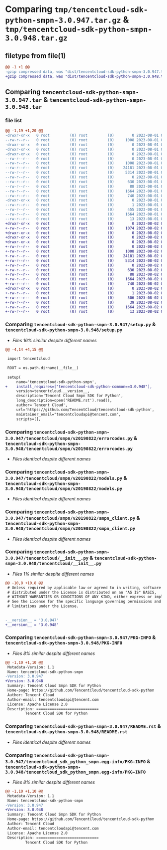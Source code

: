 # Comparing `tmp/tencentcloud-sdk-python-smpn-3.0.947.tar.gz` & `tmp/tencentcloud-sdk-python-smpn-3.0.948.tar.gz`

## filetype from file(1)

```diff
@@ -1 +1 @@
-gzip compressed data, was "dist/tencentcloud-sdk-python-smpn-3.0.947.tar", last modified: Tue Aug  1 00:54:55 2023, max compression
+gzip compressed data, was "dist/tencentcloud-sdk-python-smpn-3.0.948.tar", last modified: Wed Aug  2 00:36:24 2023, max compression
```

## Comparing `tencentcloud-sdk-python-smpn-3.0.947.tar` & `tencentcloud-sdk-python-smpn-3.0.948.tar`

### file list

```diff
@@ -1,19 +1,20 @@
-drwxr-xr-x   0 root         (0) root         (0)        0 2023-08-01 00:54:55.000000 tencentcloud-sdk-python-smpn-3.0.947/
--rw-r--r--   0 root         (0) root         (0)     1008 2023-08-01 00:54:55.000000 tencentcloud-sdk-python-smpn-3.0.947/setup.py
-drwxr-xr-x   0 root         (0) root         (0)        0 2023-08-01 00:54:55.000000 tencentcloud-sdk-python-smpn-3.0.947/tencentcloud/
-drwxr-xr-x   0 root         (0) root         (0)        0 2023-08-01 00:54:55.000000 tencentcloud-sdk-python-smpn-3.0.947/tencentcloud/smpn/
-drwxr-xr-x   0 root         (0) root         (0)        0 2023-08-01 00:54:55.000000 tencentcloud-sdk-python-smpn-3.0.947/tencentcloud/smpn/v20190822/
--rw-r--r--   0 root         (0) root         (0)        0 2023-08-01 00:54:55.000000 tencentcloud-sdk-python-smpn-3.0.947/tencentcloud/smpn/v20190822/__init__.py
--rw-r--r--   0 root         (0) root         (0)     1008 2023-08-01 00:54:55.000000 tencentcloud-sdk-python-smpn-3.0.947/tencentcloud/smpn/v20190822/errorcodes.py
--rw-r--r--   0 root         (0) root         (0)    24181 2023-08-01 00:54:55.000000 tencentcloud-sdk-python-smpn-3.0.947/tencentcloud/smpn/v20190822/models.py
--rw-r--r--   0 root         (0) root         (0)     5314 2023-08-01 00:54:55.000000 tencentcloud-sdk-python-smpn-3.0.947/tencentcloud/smpn/v20190822/smpn_client.py
--rw-r--r--   0 root         (0) root         (0)        0 2023-08-01 00:54:55.000000 tencentcloud-sdk-python-smpn-3.0.947/tencentcloud/smpn/__init__.py
--rw-r--r--   0 root         (0) root         (0)      630 2023-08-01 00:54:55.000000 tencentcloud-sdk-python-smpn-3.0.947/tencentcloud/__init__.py
--rw-r--r--   0 root         (0) root         (0)       88 2023-08-01 00:54:55.000000 tencentcloud-sdk-python-smpn-3.0.947/setup.cfg
--rw-r--r--   0 root         (0) root         (0)     1664 2023-08-01 00:54:55.000000 tencentcloud-sdk-python-smpn-3.0.947/PKG-INFO
--rw-r--r--   0 root         (0) root         (0)      740 2023-08-01 00:54:55.000000 tencentcloud-sdk-python-smpn-3.0.947/README.rst
-drwxr-xr-x   0 root         (0) root         (0)        0 2023-08-01 00:54:55.000000 tencentcloud-sdk-python-smpn-3.0.947/tencentcloud_sdk_python_smpn.egg-info/
--rw-r--r--   0 root         (0) root         (0)        1 2023-08-01 00:54:55.000000 tencentcloud-sdk-python-smpn-3.0.947/tencentcloud_sdk_python_smpn.egg-info/dependency_links.txt
--rw-r--r--   0 root         (0) root         (0)      455 2023-08-01 00:54:55.000000 tencentcloud-sdk-python-smpn-3.0.947/tencentcloud_sdk_python_smpn.egg-info/SOURCES.txt
--rw-r--r--   0 root         (0) root         (0)     1664 2023-08-01 00:54:55.000000 tencentcloud-sdk-python-smpn-3.0.947/tencentcloud_sdk_python_smpn.egg-info/PKG-INFO
--rw-r--r--   0 root         (0) root         (0)       13 2023-08-01 00:54:55.000000 tencentcloud-sdk-python-smpn-3.0.947/tencentcloud_sdk_python_smpn.egg-info/top_level.txt
+drwxr-xr-x   0 root         (0) root         (0)        0 2023-08-02 00:36:24.000000 tencentcloud-sdk-python-smpn-3.0.948/
+-rw-r--r--   0 root         (0) root         (0)     1074 2023-08-02 00:36:24.000000 tencentcloud-sdk-python-smpn-3.0.948/setup.py
+drwxr-xr-x   0 root         (0) root         (0)        0 2023-08-02 00:36:24.000000 tencentcloud-sdk-python-smpn-3.0.948/tencentcloud/
+drwxr-xr-x   0 root         (0) root         (0)        0 2023-08-02 00:36:24.000000 tencentcloud-sdk-python-smpn-3.0.948/tencentcloud/smpn/
+drwxr-xr-x   0 root         (0) root         (0)        0 2023-08-02 00:36:24.000000 tencentcloud-sdk-python-smpn-3.0.948/tencentcloud/smpn/v20190822/
+-rw-r--r--   0 root         (0) root         (0)        0 2023-08-02 00:36:24.000000 tencentcloud-sdk-python-smpn-3.0.948/tencentcloud/smpn/v20190822/__init__.py
+-rw-r--r--   0 root         (0) root         (0)     1008 2023-08-02 00:36:24.000000 tencentcloud-sdk-python-smpn-3.0.948/tencentcloud/smpn/v20190822/errorcodes.py
+-rw-r--r--   0 root         (0) root         (0)    24181 2023-08-02 00:36:24.000000 tencentcloud-sdk-python-smpn-3.0.948/tencentcloud/smpn/v20190822/models.py
+-rw-r--r--   0 root         (0) root         (0)     5314 2023-08-02 00:36:24.000000 tencentcloud-sdk-python-smpn-3.0.948/tencentcloud/smpn/v20190822/smpn_client.py
+-rw-r--r--   0 root         (0) root         (0)        0 2023-08-02 00:36:24.000000 tencentcloud-sdk-python-smpn-3.0.948/tencentcloud/smpn/__init__.py
+-rw-r--r--   0 root         (0) root         (0)      630 2023-08-02 00:36:24.000000 tencentcloud-sdk-python-smpn-3.0.948/tencentcloud/__init__.py
+-rw-r--r--   0 root         (0) root         (0)       88 2023-08-02 00:36:24.000000 tencentcloud-sdk-python-smpn-3.0.948/setup.cfg
+-rw-r--r--   0 root         (0) root         (0)     1664 2023-08-02 00:36:24.000000 tencentcloud-sdk-python-smpn-3.0.948/PKG-INFO
+-rw-r--r--   0 root         (0) root         (0)      740 2023-08-02 00:36:24.000000 tencentcloud-sdk-python-smpn-3.0.948/README.rst
+drwxr-xr-x   0 root         (0) root         (0)        0 2023-08-02 00:36:24.000000 tencentcloud-sdk-python-smpn-3.0.948/tencentcloud_sdk_python_smpn.egg-info/
+-rw-r--r--   0 root         (0) root         (0)        1 2023-08-02 00:36:24.000000 tencentcloud-sdk-python-smpn-3.0.948/tencentcloud_sdk_python_smpn.egg-info/dependency_links.txt
+-rw-r--r--   0 root         (0) root         (0)      506 2023-08-02 00:36:24.000000 tencentcloud-sdk-python-smpn-3.0.948/tencentcloud_sdk_python_smpn.egg-info/SOURCES.txt
+-rw-r--r--   0 root         (0) root         (0)       39 2023-08-02 00:36:24.000000 tencentcloud-sdk-python-smpn-3.0.948/tencentcloud_sdk_python_smpn.egg-info/requires.txt
+-rw-r--r--   0 root         (0) root         (0)     1664 2023-08-02 00:36:24.000000 tencentcloud-sdk-python-smpn-3.0.948/tencentcloud_sdk_python_smpn.egg-info/PKG-INFO
+-rw-r--r--   0 root         (0) root         (0)       13 2023-08-02 00:36:24.000000 tencentcloud-sdk-python-smpn-3.0.948/tencentcloud_sdk_python_smpn.egg-info/top_level.txt
```

### Comparing `tencentcloud-sdk-python-smpn-3.0.947/setup.py` & `tencentcloud-sdk-python-smpn-3.0.948/setup.py`

 * *Files 16% similar despite different names*

```diff
@@ -4,14 +4,15 @@
 
 import tencentcloud
 
 ROOT = os.path.dirname(__file__)
 
 setup(
     name='tencentcloud-sdk-python-smpn',
+    install_requires=["tencentcloud-sdk-python-common==3.0.948"],
     version=tencentcloud.__version__,
     description='Tencent Cloud Smpn SDK for Python',
     long_description=open('README.rst').read(),
     author='Tencent Cloud',
     url='https://github.com/TencentCloud/tencentcloud-sdk-python',
     maintainer_email="tencentcloudapi@tencent.com",
     scripts=[],
```

### Comparing `tencentcloud-sdk-python-smpn-3.0.947/tencentcloud/smpn/v20190822/errorcodes.py` & `tencentcloud-sdk-python-smpn-3.0.948/tencentcloud/smpn/v20190822/errorcodes.py`

 * *Files identical despite different names*

### Comparing `tencentcloud-sdk-python-smpn-3.0.947/tencentcloud/smpn/v20190822/models.py` & `tencentcloud-sdk-python-smpn-3.0.948/tencentcloud/smpn/v20190822/models.py`

 * *Files identical despite different names*

### Comparing `tencentcloud-sdk-python-smpn-3.0.947/tencentcloud/smpn/v20190822/smpn_client.py` & `tencentcloud-sdk-python-smpn-3.0.948/tencentcloud/smpn/v20190822/smpn_client.py`

 * *Files identical despite different names*

### Comparing `tencentcloud-sdk-python-smpn-3.0.947/tencentcloud/__init__.py` & `tencentcloud-sdk-python-smpn-3.0.948/tencentcloud/__init__.py`

 * *Files 1% similar despite different names*

```diff
@@ -10,8 +10,8 @@
 # Unless required by applicable law or agreed to in writing, software
 # distributed under the License is distributed on an "AS IS" BASIS,
 # WITHOUT WARRANTIES OR CONDITIONS OF ANY KIND, either express or implied.
 # See the License for the specific language governing permissions and
 # limitations under the License.
 
 
-__version__ = '3.0.947'
+__version__ = '3.0.948'
```

### Comparing `tencentcloud-sdk-python-smpn-3.0.947/PKG-INFO` & `tencentcloud-sdk-python-smpn-3.0.948/PKG-INFO`

 * *Files 8% similar despite different names*

```diff
@@ -1,10 +1,10 @@
 Metadata-Version: 1.1
 Name: tencentcloud-sdk-python-smpn
-Version: 3.0.947
+Version: 3.0.948
 Summary: Tencent Cloud Smpn SDK for Python
 Home-page: https://github.com/TencentCloud/tencentcloud-sdk-python
 Author: Tencent Cloud
 Author-email: tencentcloudapi@tencent.com
 License: Apache License 2.0
 Description: ============================
         Tencent Cloud SDK for Python
```

### Comparing `tencentcloud-sdk-python-smpn-3.0.947/README.rst` & `tencentcloud-sdk-python-smpn-3.0.948/README.rst`

 * *Files identical despite different names*

### Comparing `tencentcloud-sdk-python-smpn-3.0.947/tencentcloud_sdk_python_smpn.egg-info/PKG-INFO` & `tencentcloud-sdk-python-smpn-3.0.948/tencentcloud_sdk_python_smpn.egg-info/PKG-INFO`

 * *Files 8% similar despite different names*

```diff
@@ -1,10 +1,10 @@
 Metadata-Version: 1.1
 Name: tencentcloud-sdk-python-smpn
-Version: 3.0.947
+Version: 3.0.948
 Summary: Tencent Cloud Smpn SDK for Python
 Home-page: https://github.com/TencentCloud/tencentcloud-sdk-python
 Author: Tencent Cloud
 Author-email: tencentcloudapi@tencent.com
 License: Apache License 2.0
 Description: ============================
         Tencent Cloud SDK for Python
```

